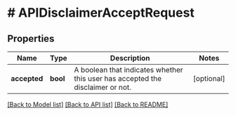 # # APIDisclaimerAcceptRequest

## Properties

Name | Type | Description | Notes
------------ | ------------- | ------------- | -------------
**accepted** | **bool** | A boolean that indicates whether this user has accepted the disclaimer or not. | [optional]

[[Back to Model list]](../../README.md#models) [[Back to API list]](../../README.md#endpoints) [[Back to README]](../../README.md)
